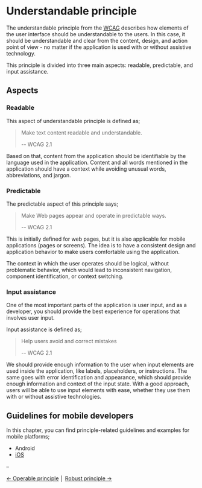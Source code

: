 # Understandable principle

The understandable principle from the [WCAG](https://www.w3.org/WAI/WCAG21/quickref/?currentsidebar=%23col_overview&levels=aa%2Caaa&technologies=smil%2Cpdf%2Cflash%2Csl#principle3) describes how elements of the user interface should be understandable to the users. In this case, it should be understandable and clear from the content, design, and action point of view - no matter if the application is used with or without assistive technology.

This principle is divided into three main aspects: readable, predictable, and input assistance.

## Aspects

### Readable

This aspect of understandable principle is defined as;

> Make text content readable and understandable.
>
> -- WCAG 2.1

Based on that, content from the application should be identifiable by the language used in the application. Content and all words mentioned in the application should have a context while avoiding unusual words, abbreviations, and jargon.

### Predictable

The predictable aspect of this principle says;

> Make Web pages appear and operate in predictable ways.
>
> -- WCAG 2.1

This is initially defined for web pages, but it is also applicable for mobile applications (pages or screens). The idea is to have a consistent design and application behavior to make users comfortable using the application.

The context in which the user operates should be logical, without problematic behavior, which would lead to inconsistent navigation, component identification, or context switching.

### Input assistance

One of the most important parts of the application is user input, and as a developer, you should provide the best experience for operations that involves user input.

Input assistance is defined as;

> Help users avoid and correct mistakes
>
> -- WCAG 2.1

We should provide enough information to the user when input elements are used inside the application, like labels, placeholders, or instructions. The same goes with error identification and appearance, which should provide enough information and context of the input state. With a good approach, users will be able to use input elements with ease, whether they use them with or without assistive technologies.

## Guidelines for mobile developers

In this chapter, you can find principle-related guidelines and examples for mobile platforms;

* Android
* [iOS](../platforms/ios/guideline_understandable_ios.md "Understandable guidelines for iOS")

⎯

[← Operable principle](operable_principle.md "Operable principle")
│
[Robust principle →](robust_principle.md "Robust principle")
